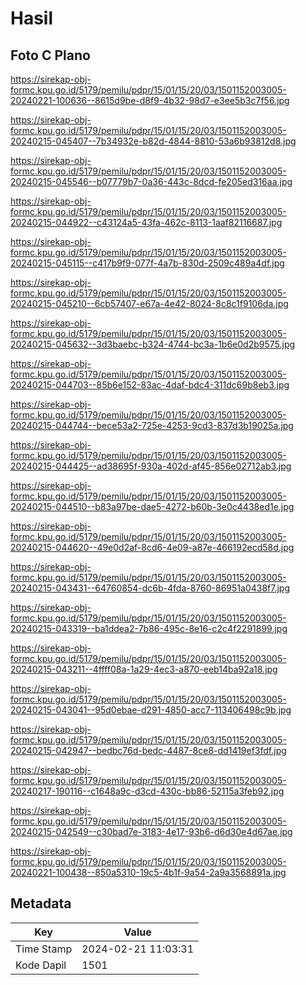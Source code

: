 # Hasil

## Foto C Plano

https://sirekap-obj-formc.kpu.go.id/5179/pemilu/pdpr/15/01/15/20/03/1501152003005-20240221-100636--8615d9be-d8f9-4b32-98d7-e3ee5b3c7f56.jpg

https://sirekap-obj-formc.kpu.go.id/5179/pemilu/pdpr/15/01/15/20/03/1501152003005-20240215-045407--7b34932e-b82d-4844-8810-53a6b93812d8.jpg

https://sirekap-obj-formc.kpu.go.id/5179/pemilu/pdpr/15/01/15/20/03/1501152003005-20240215-045546--b07779b7-0a36-443c-8dcd-fe205ed316aa.jpg

https://sirekap-obj-formc.kpu.go.id/5179/pemilu/pdpr/15/01/15/20/03/1501152003005-20240215-044922--c43124a5-43fa-462c-8113-1aaf82116687.jpg

https://sirekap-obj-formc.kpu.go.id/5179/pemilu/pdpr/15/01/15/20/03/1501152003005-20240215-045115--c417b9f9-077f-4a7b-830d-2509c489a4df.jpg

https://sirekap-obj-formc.kpu.go.id/5179/pemilu/pdpr/15/01/15/20/03/1501152003005-20240215-045210--6cb57407-e67a-4e42-8024-8c8c1f9106da.jpg

https://sirekap-obj-formc.kpu.go.id/5179/pemilu/pdpr/15/01/15/20/03/1501152003005-20240215-045632--3d3baebc-b324-4744-bc3a-1b6e0d2b9575.jpg

https://sirekap-obj-formc.kpu.go.id/5179/pemilu/pdpr/15/01/15/20/03/1501152003005-20240215-044703--85b6e152-83ac-4daf-bdc4-311dc69b8eb3.jpg

https://sirekap-obj-formc.kpu.go.id/5179/pemilu/pdpr/15/01/15/20/03/1501152003005-20240215-044744--bece53a2-725e-4253-9cd3-837d3b19025a.jpg

https://sirekap-obj-formc.kpu.go.id/5179/pemilu/pdpr/15/01/15/20/03/1501152003005-20240215-044425--ad38695f-930a-402d-af45-856e02712ab3.jpg

https://sirekap-obj-formc.kpu.go.id/5179/pemilu/pdpr/15/01/15/20/03/1501152003005-20240215-044510--b83a97be-dae5-4272-b60b-3e0c4438ed1e.jpg

https://sirekap-obj-formc.kpu.go.id/5179/pemilu/pdpr/15/01/15/20/03/1501152003005-20240215-044620--49e0d2af-8cd6-4e09-a87e-466192ecd58d.jpg

https://sirekap-obj-formc.kpu.go.id/5179/pemilu/pdpr/15/01/15/20/03/1501152003005-20240215-043431--64760854-dc6b-4fda-8760-86951a0438f7.jpg

https://sirekap-obj-formc.kpu.go.id/5179/pemilu/pdpr/15/01/15/20/03/1501152003005-20240215-043319--ba1ddea2-7b86-495c-8e16-c2c4f2291899.jpg

https://sirekap-obj-formc.kpu.go.id/5179/pemilu/pdpr/15/01/15/20/03/1501152003005-20240215-043211--4ffff08a-1a29-4ec3-a870-eeb14ba92a18.jpg

https://sirekap-obj-formc.kpu.go.id/5179/pemilu/pdpr/15/01/15/20/03/1501152003005-20240215-043041--95d0ebae-d291-4850-acc7-113406498c9b.jpg

https://sirekap-obj-formc.kpu.go.id/5179/pemilu/pdpr/15/01/15/20/03/1501152003005-20240215-042947--bedbc76d-bedc-4487-8ce8-dd1419ef3fdf.jpg

https://sirekap-obj-formc.kpu.go.id/5179/pemilu/pdpr/15/01/15/20/03/1501152003005-20240217-190116--c1648a9c-d3cd-430c-bb86-52115a3feb92.jpg

https://sirekap-obj-formc.kpu.go.id/5179/pemilu/pdpr/15/01/15/20/03/1501152003005-20240215-042549--c30bad7e-3183-4e17-93b6-d6d30e4d67ae.jpg

https://sirekap-obj-formc.kpu.go.id/5179/pemilu/pdpr/15/01/15/20/03/1501152003005-20240221-100438--850a5310-19c5-4b1f-9a54-2a9a3568891a.jpg


## Metadata

| Key        | Value               |
| ---------- | ------------------- |
| Time Stamp | 2024-02-21 11:03:31 |
| Kode Dapil | 1501                |



